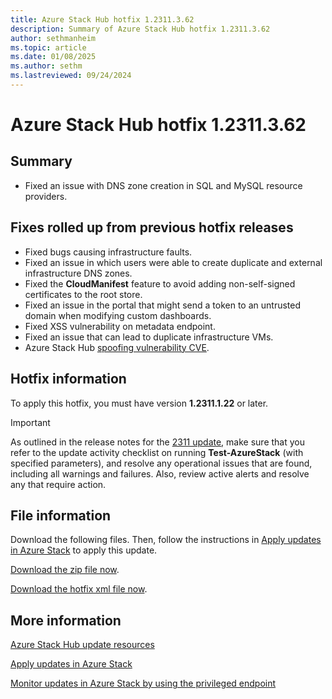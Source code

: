 ```yaml
---
title: Azure Stack Hub hotfix 1.2311.3.62
description: Summary of Azure Stack Hub hotfix 1.2311.3.62
author: sethmanheim
ms.topic: article
ms.date: 01/08/2025
ms.author: sethm
ms.lastreviewed: 09/24/2024
---
```


# Azure Stack Hub hotfix 1.2311.3.62

## Summary

- Fixed an issue with DNS zone creation in SQL and MySQL resource providers.

## Fixes rolled up from previous hotfix releases

- Fixed bugs causing infrastructure faults.
- Fixed an issue in which users were able to create duplicate and external infrastructure DNS zones.
- Fixed the **CloudManifest** feature to avoid adding non-self-signed certificates to the root store.
- Fixed an issue in the portal that might send a token to an untrusted domain when modifying custom dashboards.
- Fixed XSS vulnerability on metadata endpoint.
- Fixed an issue that can lead to duplicate infrastructure VMs.
- Azure Stack Hub [spoofing vulnerability CVE](https://msrc.microsoft.com/update-guide/vulnerability/CVE-2024-20679).

## Hotfix information

To apply this hotfix, you must have version **1.2311.1.22** or later.

> [!IMPORTANT]
> As outlined in the release notes for the [2311 update](release-notes.md?view=azs-2311&preserve-view=true), make sure that you refer to the update activity checklist on running **Test-AzureStack** (with specified parameters), and resolve any operational issues that are found, including all warnings and failures. Also, review active alerts and resolve any that require action.

## File information

Download the following files. Then, follow the instructions in [Apply updates in Azure Stack](azure-stack-apply-updates.md) to apply this update.

[Download the zip file now](https://azurestackhub.download.prss.microsoft.com/dbazure/download/MAS_ProdHotfix_1.2311.3.62/HotFix/AzS_Update_1.2311.3.62.zip).

[Download the hotfix xml file now](https://azurestackhub.download.prss.microsoft.com/dbazure/download/MAS_ProdHotfix_1.2311.3.62/HotFix/metadata.xml).

## More information

[Azure Stack Hub update resources](azure-stack-updates.md)

[Apply updates in Azure Stack](azure-stack-apply-updates.md)

[Monitor updates in Azure Stack by using the privileged endpoint](azure-stack-monitor-update.md)
